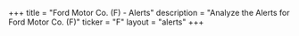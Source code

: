 +++
title = "Ford Motor Co. (F) - Alerts"
description = "Analyze the Alerts for Ford Motor Co. (F)"
ticker = "F"
layout = "alerts"
+++


